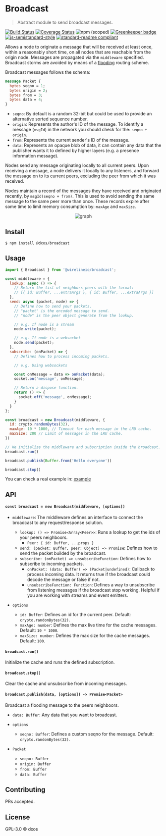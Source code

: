 # Broadcast
> Abstract module to send broadcast messages.

[![Build Status](https://travis-ci.com/dxos/broadcast.svg?branch=master)](https://travis-ci.com/dxos/broadcast)
[![Coverage Status](https://coveralls.io/repos/github/dxos/broadcast/badge.svg?branch=master)](https://coveralls.io/github/dxos/broadcast?branch=master)
![npm (scoped)](https://img.shields.io/npm/v/@dxos/broadcast)
[![Greenkeeper badge](https://badges.greenkeeper.io/dxos/broadcast.svg)](https://greenkeeper.io/)
[![js-semistandard-style](https://img.shields.io/badge/code%20style-semistandard-brightgreen.svg?style=flat-square)](https://github.com/standard/semistandard)
[![standard-readme compliant](https://img.shields.io/badge/readme%20style-standard-brightgreen.svg?style=flat-square)](https://github.com/RichardLitt/standard-readme)

Allows a node to originate a message that will be received at least once, within a
reasonably short time, on all nodes that are reachable from the origin node. Messages are
propagated via the `middleware` specified. Broadcast storms are
avoided by means of a [flooding](https://en.wikipedia.org/wiki/Flooding_(computer_networking)) routing scheme.

Broadcast messages follows the schema:

```proto
message Packet {
  bytes seqno = 1;
  bytes origin = 2;
  bytes from = 3;
  bytes data = 4;
}
```

- `seqno`: By default is a random 32-bit but could be used to provide an alternative sorted sequence number.
- `origin`: Represents the author's ID of the message. To identify a message (`msgId`) in the network you should check for the: `seqno + origin`.
- `from`: Represents the current sender's ID of the message.
- `data`: Represents an opaque blob of data, it can contain any data that the publisher wants
it to defined by higher layers (e.g. a presence information message).

Nodes send any message originating locally to all current peers. Upon receiving a message, a
node delivers it locally to any listeners, and forward the message on to its current
peers, excluding the peer from which it was received.

Nodes maintain a record of the messages they have received and originated
recently, by `msgId(seqno + from)`. This is used to avoid sending the same message to the same peer
more than once. These records expire after some time to limit memory consumption by: `maxAge` and `maxSize`.

<p align="center">
  <img src="https://user-images.githubusercontent.com/819446/66934639-2bb67980-f011-11e9-9c27-739b5ee5fd5c.gif" alt="graph">
</p>

## Install

```
$ npm install @dxos/broadcast
```

## Usage

```javascript
import { Broadcast } from '@wirelineio/broadcast';

const middleware = {
  lookup: async () => {
    // Return the list of neighbors peers with the format:
    // [{ id: Buffer, ...extraArgs }, { id: Buffer, ...extraArgs }]
  },
  send: async (packet, node) => {
    // Define how to send your packets.
    // "packet" is the encoded message to send.
    // "node" is the peer object generate from the lookup.

    // e.g. If node is a stream
    node.write(packet);

    // e.g. If node is a websocket
    node.send(packet);
  },
  subscribe: (onPacket) => {
    // Defines how to process incoming packets.

    // e.g. Using websockets

    const onMessage = data => onPacket(data);
    socket.on('message', onMessage);

    // Return a dispose function.
    return () => {
      socket.off('message', onMessage);
    }
  }
};

const broadcast = new Broadcast(middleware, {
  id: crypto.randomBytes(32),
  maxAge: 10 * 1000, // Timeout for each message in the LRU cache.
  maxSize: 200 // Limit of messages in the LRU cache.
})

// We initialize the middleware and subscription inside the broadcast.
broadcast.run()

broadcast.publish(Buffer.from('Hello everyone'))

broadcast.stop()
```

You can check a real example in: [example](https://github.com/dxos/broadcast/tree/master/example)

## API

#### `const broadcast = new Broadcast(middleware, [options])`

- `middleware`: The middleware defines an interface to connect the broadcast to any request/response solution.
  - `lookup: () => Promise<Array<Peer>>`: Runs a lookup to get the ids of your peers neighboors.
    - `Peer: { id: Buffer, ...props }`
  - `send: (packet: Buffer, peer: Object) => Promise`: Defines how to send the packet builded by the broadcast.
  - `subscribe: (onPacket) => unsubscribeFunction`: Defines how to subscribe to incoming packets.
    - `onPacket: (data: Buffer) => (Packet|undefined)`: Callback to process incoming data. It returns true if the broadcast could decode the message or false if not.
    - `unsubscribeFunction: Function`: Defines a way to unsubscribe from listening messages if the broadcast stop working. Helpful if you are working with streams and event emitters.

- `options`
  - `id: Buffer`: Defines an id for the current peer. Default: `crypto.randomBytes(32)`.
  - `maxAge: number`: Defines the max live time for the cache messages. Default: `10 * 1000`.
  - `maxSize: number`: Defines the max size for the cache messages. Default: `100`.

#### `broadcast.run()`

Initialize the cache and runs the defined subscription.

#### `broadcast.stop()`

Clear the cache and unsubscribe from incoming messages.

#### `broadcast.publish(data, [options]) -> Promise<Packet>`

Broadcast a flooding message to the peers neighboors.

- `data: Buffer`: Any data that you want to broadcast.
- `options`
  - `seqno: Buffer`: Defines a custom seqno for the message. Default: `crypto.randomBytes(32)`.

- `Packet`
  - `seqno: Buffer`
  - `origin: Buffer`
  - `from: Buffer`
  - `data: Buffer`

## Contributing

PRs accepted.

## License

GPL-3.0 © dxos
